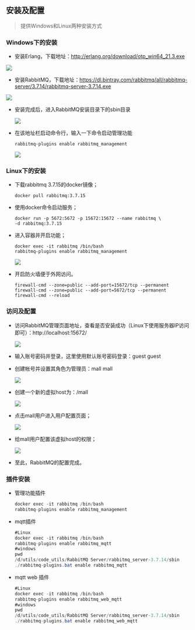 ## 安装及配置

> 提供Windows和Linux两种安装方式

### Windows下的安装

- 安装Erlang，下载地址：http://erlang.org/download/otp_win64_21.3.exe

![](E:\yangfei\技术总结\images\erlang.png)

- 安装RabbitMQ，下载地址：https://dl.bintray.com/rabbitmq/all/rabbitmq-server/3.7.14/rabbitmq-server-3.7.14.exe

![](E:\yangfei\技术总结\images\rabbitmq.png)

- 安装完成后，进入RabbitMQ安装目录下的sbin目录

  ![](E:\yangfei\技术总结\images\rabbitmq_bin.png)

- 在该地址栏启动命令行，输入一下命令启动管理功能

  ```
  rabbitmq-plugins enable rabbitmq_management
  ```

  ![](E:\yangfei\技术总结\images\rabbitmq_management.png)

### Linux下的安装

- 下载rabbitmq 3.7.15的docker镜像；

  ```
  docker pull rabbitmq:3.7.15
  ```

- 使用docker命令启动服务；

  ```
  docker run -p 5672:5672 -p 15672:15672 --name rabbitmq \
  -d rabbitmq:3.7.15
  ```

- 进入容器并开启功能；

  ```
  docker exec -it rabbitmq /bin/bash
  rabbitmq-plugins enable rabbitmq_management
  ```

  ![](E:\yangfei\技术总结\images\linux_rabbitmq_management.png)

- 开启防火墙便于外网访问。

  ```
  firewall-cmd --zone=public --add-port=15672/tcp --permanent
  firewall-cmd --zone=public --add-port=5672/tcp --permanent
  firewall-cmd --reload
  ```

  

### 访问及配置

- 访问RabbitMQ管理页面地址，查看是否安装成功（Linux下使用服务器IP访问即可）：http://localhost:15672/

  ![](E:\yangfei\技术总结\images\15672.png)

- 输入账号密码并登录，这里使用默认账号密码登录：guest guest

- 创建帐号并设置其角色为管理员：mall mall

  ![](E:\yangfei\技术总结\images\user_mall.png)

- 创建一个新的虚拟host为：/mall

  ![](E:\yangfei\技术总结\images\host_mall.png)

- 点击mall用户进入用户配置页面；

  ![](E:\yangfei\技术总结\images\mall_user.png)

- 给mall用户配置该虚拟host的权限；

  ![](E:\yangfei\技术总结\images\rabbit_11.png)

- 至此，RabbitMQ的配置完成。

### 插件安装

- 管理功能插件

  ```java
  docker exec -it rabbitmq /bin/bash
  rabbitmq-plugins enable rabbitmq_management
  ```

- mqtt插件

  ```java
  #Linux
  docker exec -it rabbitmq /bin/bash
  rabbitmq-plugins enable rabbitmq_mqtt
  #windows
  pwd
  /d/utils/code_utils/RabbitMQ Server/rabbitmq_server-3.7.14/sbin
  ./rabbitmq-plugins.bat enable rabbitmq_mqtt
  ```

- mqtt web 插件

  ```java
  #Linux
  docker exec -it rabbitmq /bin/bash
  rabbitmq-plugins enable rabbitmq_web_mqtt
  #windows
  pwd
  /d/utils/code_utils/RabbitMQ Server/rabbitmq_server-3.7.14/sbin
  ./rabbitmq-plugins.bat enable rabbitmq_web_mqtt
  ```

  